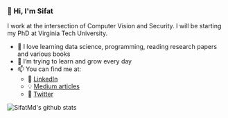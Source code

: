 ### 👋 Hi, I'm Sifat

I work at the intersection of Computer Vision and Security. I will be starting my PhD at Virginia Tech University.
- 🔭 I love learning data science, programming, reading research papers and various books
- 🌱 I’m trying to learn and grow every day
- 📫 You can find me at:
  - :office: [LinkedIn](https://www.linkedin.com/in/sifat-muhammad-abdullah-4619ba148/)
  - :bulb: [Medium articles](https://medium.com/@sifat.abdullah577)
  - 💬 [Twitter](https://twitter.com/SifatMdAbdullah)

![SifatMd's github stats](https://github-readme-stats.vercel.app/api?username=SifatMd&count_private=true&show_icons=true&theme=algolia&hide_rank=false)

<!--
**SifatMd/SifatMd** is a ✨ _special_ ✨ repository because its `README.md` (this file) appears on your GitHub profile.

Here are some ideas to get you started:

- 🔭 I’m currently working on ...
- 🌱 I’m currently learning ...
- 👯 I’m looking to collaborate on ...
- 🤔 I’m looking for help with ...
- 💬 Ask me about ...
- 📫 How to reach me: ...
- 😄 Pronouns: ...
- ⚡ Fun fact: ...
-->
